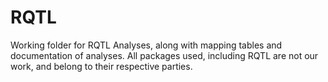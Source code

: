 # RQTL
Working folder for RQTL Analyses, along with mapping tables and documentation of analyses. All packages used, including RQTL are not our work, and belong to their respective parties. 

